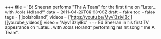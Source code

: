 +++
title = 'Ed Sheeran performs "The A Team" for the first time on "Later... with Jools Holland"'
date = 2011-04-26T08:00:00Z
draft = false
toc = false
tags = ['joolsholland']
videos = ['https://youtu.be/Myv13ziyIBc']
[[youtube_videos]]
video = 'Myv13ziyIBc'
+++
Ed Sheeran in his first TV appearance on "Later... with Jools Holland" performing his hit song "The A Team". 
